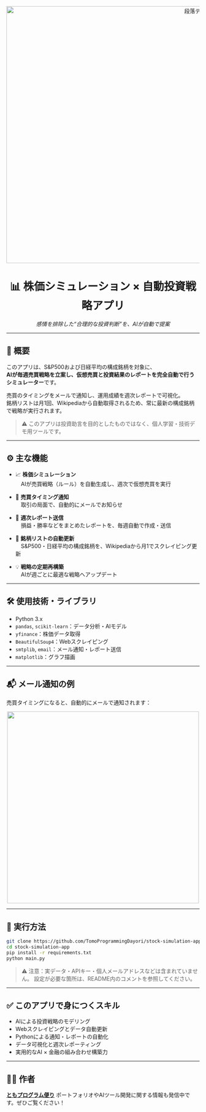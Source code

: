 <p align="center">
<img width="996" height="670" alt="段落テキスト" src="https://github.com/user-attachments/assets/1f09bdca-b973-4f56-aa5d-38c62e811069" />

</p>

<h1 align="center">📊 株価シミュレーション × 自動投資戦略アプリ</h1>

<p align="center"><i>感情を排除した“合理的な投資判断”を、AIが自動で提案</i></p>

---

## 📌 概要

このアプリは、S&P500および日経平均の構成銘柄を対象に、  
**AIが毎週売買戦略を立案し、仮想売買と投資結果のレポートを完全自動で行うシミュレーター**です。

売買のタイミングをメールで通知し、運用成績を週次レポートで可視化。  
銘柄リストは月1回、Wikipediaから自動取得されるため、常に最新の構成銘柄で戦略が実行されます。

> ⚠️ このアプリは投資助言を目的としたものではなく、個人学習・技術デモ用ツールです。

---

## ⚙️ 主な機能

- 📈 **株価シミュレーション**  
　AIが売買戦略（ルール）を自動生成し、週次で仮想売買を実行

- 📧 **売買タイミング通知**  
　取引の局面で、自動的にメールでお知らせ

- 📝 **週次レポート送信**  
　損益・勝率などをまとめたレポートを、毎週自動で作成・送信

- 🔄 **銘柄リストの自動更新**  
　S&P500・日経平均の構成銘柄を、Wikipediaから月1でスクレイピング更新

- 💡 **戦略の定期再構築**  
　AIが週ごとに最適な戦略へアップデート

---

## 🛠 使用技術・ライブラリ

- Python 3.x
- `pandas`, `scikit-learn`：データ分析・AIモデル
- `yfinance`：株価データ取得
- `BeautifulSoup4`：Webスクレイピング
- `smtplib`, `email`：メール通知・レポート送信
- `matplotlib`：グラフ描画

---

## 📬 メール通知の例

売買タイミングになると、自動的にメールで通知されます：

<p align="center">
  <img src="https://github.com/user-attachments/assets/51277f69-2d4d-426f-a78e-ab2bcad8acfe" width="500" />
</p>

---

## 🚀 実行方法

```bash
git clone https://github.com/TomoProgrammingDayori/stock-simulation-app.git
cd stock-simulation-app
pip install -r requirements.txt
python main.py
````

> ⚠️ 注意：実データ・APIキー・個人メールアドレスなどは含まれていません。
> 設定が必要な箇所は、README内のコメントを参照してください。

---

## ✅ このアプリで身につくスキル

* AIによる投資戦略のモデリング
* Webスクレイピングとデータ自動更新
* Pythonによる通知・レポートの自動化
* データ可視化と週次レポーティング
* 実用的なAI × 金融の組み合わせ構築力

---

## 🧑‍💻 作者

**[ともプログラム便り](https://github.com/TomoProgrammingDayori)**
ポートフォリオやAIツール開発に関する情報も発信中です。ぜひご覧ください！
